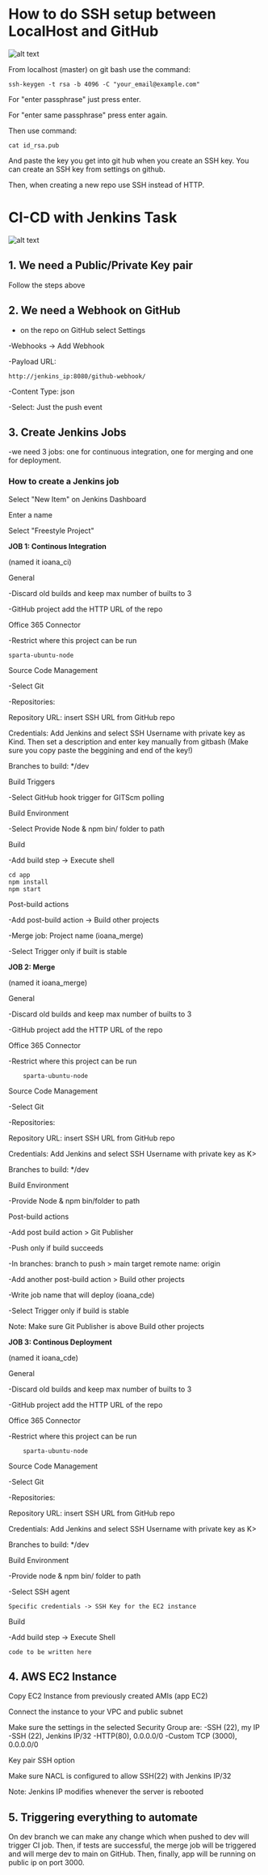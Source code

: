 # How to do SSH setup between LocalHost and GitHub

![alt text](https://github.com/ioanan11/github_ssh_setup/blob/main/SRE_GitHub_ssh_setup/Screenshot%202021-09-08%20101922.png)

From localhost (master) on git bash use the command:

	ssh-keygen -t rsa -b 4096 -C "your_email@example.com"

For "enter passphrase" just press enter. 

For "enter same passphrase" press enter again.  
	
Then use command:

	cat id_rsa.pub

And paste the key you get into git hub when you create an SSH key. You can create an SSH key from settings on github. 

Then, when creating a new repo use SSH instead of HTTP.

# CI-CD with Jenkins Task

![alt text](https://github.com/ioanan11/github_ssh_setup/blob/main/SRE_GitHub_ssh_setup/Screenshot%202021-09-09%20092509.png)


## 1. We need a Public/Private Key pair

Follow the steps above

## 2. We need a Webhook on GitHub

- on the repo on GitHub select Settings

-Webhooks -> Add Webhook

-Payload URL: 

	http://jenkins_ip:8080/github-webhook/

-Content Type: json

-Select: Just the push event


## 3. Create Jenkins Jobs

-we need 3 jobs: one for continuous integration, one for merging and one for deployment.



### How to create a Jenkins job

Select "New Item" on Jenkins Dashboard

Enter a name

Select "Freestyle Project"	



**JOB 1: Continous Integration** 

(named it ioana_ci)

General

-Discard old builds and keep max number of builts to 3
		
-GitHub project add the HTTP URL of the repo

	
Office 365 Connector

-Restrict where this project can be run

	sparta-ubuntu-node


Source Code Management
			
-Select Git

-Repositories:

Repository URL: insert SSH URL from GitHub repo

Credentials: Add Jenkins and select SSH Username with private key as Kind. Then set a description and enter key manually from gitbash (Make sure you copy paste the beggining and end of the key!)

Branches to build: */dev


Build Triggers

-Select GitHub hook trigger for GITScm polling


Build Environment

-Select Provide Node & npm bin/ folder to path


Build

-Add build step -> Execute shell

	cd app
	npm install
	npm start


Post-build actions

-Add post-build action -> Build other projects

-Merge job: Project name (ioana_merge)

-Select Trigger only if built is stable


**JOB 2: Merge**

(named it ioana_merge)

General

-Discard old builds and keep max number of builts to 3

-GitHub project add the HTTP URL of the repo


Office 365 Connector

-Restrict where this project can be run

        sparta-ubuntu-node


Source Code Management

-Select Git

-Repositories:

Repository URL: insert SSH URL from GitHub repo

Credentials: Add Jenkins and select SSH Username with private key as K>

Branches to build: */dev


Build Environment

-Provide Node & npm bin/folder to path


Post-build actions

-Add post build action > Git Publisher

-Push only if build succeeds

-In branches: 
	branch to push > main
	target remote name: origin

-Add another post-build action > Build other projects

-Write job name that will deploy (ioana_cde)

-Select Trigger only if build is stable

Note: Make sure Git Publisher is above Build other projects




**JOB 3: Continous Deployment**

(named it ioana_cde)


General

-Discard old builds and keep max number of builts to 3

-GitHub project add the HTTP URL of the repo


Office 365 Connector

-Restrict where this project can be run

        sparta-ubuntu-node


Source Code Management

-Select Git

-Repositories:

Repository URL: insert SSH URL from GitHub repo

Credentials: Add Jenkins and select SSH Username with private key as K>

Branches to build: */dev


Build Environment

-Provide node & npm bin/ folder to path

-Select SSH agent 

	Specific credentials -> SSH Key for the EC2 instance


Build

-Add build step -> Execute Shell

	code to be written here

## 4. AWS EC2 Instance

Copy EC2 Instance from previously created AMIs (app EC2)

Connect the instance to your VPC and public subnet

Make sure the settings in the selected Security Group are:
-SSH (22), my IP
-SSH (22), Jenkins IP/32
-HTTP(80), 0.0.0.0/0
-Custom TCP (3000), 0.0.0.0/0

Key pair SSH option

Make sure NACL is configured to allow SSH(22) with Jenkins IP/32

Note: Jenkins IP modifies whenever the server is rebooted

## 5. Triggering everything to automate

On dev branch we can make any change which when pushed to dev will trigger CI job. Then, if tests are successful, the merge job will be triggered and will merge dev to main on GitHub. Then, finally, app will be running on public ip on port 3000. 
